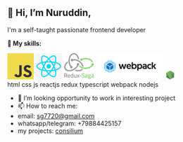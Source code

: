 ## 👋 Hi, I’m Nuruddin, 
I'm a self-taught passionate frontend developer

**🌱 My skills:**

<code><img height="60"  alt="javascript" src="/800px-JavaScript-logo.png"></code>
<code><img height="60"  alt="react" src="/download.png"></code>
<code><img height="60"  alt="typescript" src="/Redux-Saga-Logo-Portrait.png"></code>
<code><img height="60" alt="graphql" src="/logo-on-white-bg.png"></code>
<code><img height="20" alt="nodejs" src="https://raw.githubusercontent.com/github/explore/80688e429a7d4ef2fca1e82350fe8e3517d3494d/topics/nodejs/nodejs.png"></code>  
html css js reactjs redux typescript webpack nodejs
- 💞️ I’m looking opportunity to work in interesting project
- 📫 How to reach me: 
- email: sg7720@gmail.com
- whatsapp/telegram: +79884425157
- my projects: [consilium](https://github.com/Nuruddin999/consilium_demo)

<!---
Nuruddin999/Nuruddin999 is a ✨ special ✨ repository because its `README.md` (this file) appears on your GitHub profile.
You can click the Preview link to take a look at your changes.
--->
